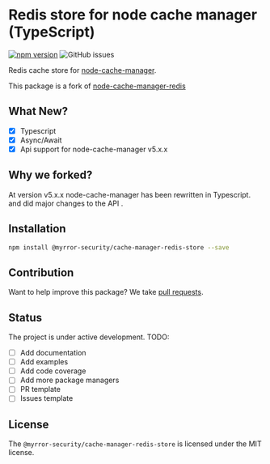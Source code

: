 # Redis store for node cache manager (TypeScript)
[![npm version](https://badge.fury.io/js/@myrror-security%2Fcache-manager-redis-store.svg)](https://badge.fury.io/js/cache-manager-redis-store)
![GitHub issues](https://img.shields.io/github/issues/blindspot-security/node-cache-manager-redis-store)

Redis cache store for [node-cache-manager](https://github.com/node-cache-manager/node-cache-manager).

This package is a fork of [node-cache-manager-redis](https://github.com/dabroek/node-cache-manager-redis-store)

## What New?
* [x] Typescript
* [x] Async/Await
* [x] Api support for node-cache-manager v5.x.x

## Why we forked?
At version v5.x.x node-cache-manager has been rewritten in Typescript. and did major changes to the API .



Installation
------------
```sh
npm install @myrror-security/cache-manager-redis-store --save
```

Contribution
------------

Want to help improve this package? We take [pull requests](https://github.com/blindspot-security/node-cache-manager-redis-store/pulls).

## Status
The project is under active development.
TODO:
* [ ] Add documentation
* [ ] Add examples
* [ ] Add code coverage
* [ ] Add more package managers
* [ ] PR template
* [ ] Issues template

License
-------
The `@myrror-security/cache-manager-redis-store` is licensed under the MIT license.
